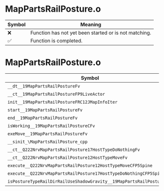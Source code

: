# MapPartsRailPosture.o
| Symbol | Meaning 
| ------------- | ------------- 
| :x: | Function has not yet been started or is not matching. 
| :white_check_mark: | Function is completed. 


# MapPartsRailPosture.o
| Symbol | Decompiled? |
| ------------- | ------------- |
| `__dt__19MapPartsRailPostureFv` | :x: |
| `__ct__19MapPartsRailPostureFP9LiveActor` | :x: |
| `init__19MapPartsRailPostureFRC12JMapInfoIter` | :x: |
| `start__19MapPartsRailPostureFv` | :x: |
| `end__19MapPartsRailPostureFv` | :x: |
| `isWorking__19MapPartsRailPostureCFv` | :x: |
| `exeMove__19MapPartsRailPostureFv` | :x: |
| `__sinit_\MapPartsRailPosture_cpp` | :x: |
| `__ct__Q222NrvMapPartsRailPosture17HostTypeDoNothingFv` | :x: |
| `__ct__Q222NrvMapPartsRailPosture12HostTypeMoveFv` | :x: |
| `execute__Q222NrvMapPartsRailPosture12HostTypeMoveCFP5Spine` | :x: |
| `execute__Q222NrvMapPartsRailPosture17HostTypeDoNothingCFP5Spine` | :x: |
| `isPostureTypeRailDirRailUseShadowGravity__19MapPartsRailPostureCFv` | :x: |
